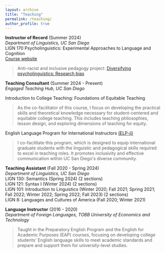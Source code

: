 ```yaml
---
layout: archive
title: "Teaching"
permalink: /teaching/
author_profile: true
---
```


 <b> Instructor of Record</b> (Summer 2024)    
  *Department of Linguistics, UC San Diego*  
  LIGN 170 Psycholinguistics: Experimental Approaches to Language and Cognition  
  [Course website](https://sites.google.com/ucsd.edu/lign170/home) 
  > Anti-racist and inclusive pedagogy project: [Diversifying psycholinguistics: Research bias](https://knit.ucsd.edu/linguisticspedagogy/case-study-psycholinguistics-2/)  

 <b>Teaching Consultant</b> (Summer 2024 - Present)  
  *Engaged Teaching Hub, UC San Diego*  
  
  Introduction to College Teaching: Foundations of Equitable Teaching
   > As the co-facilitator of this course, I focus on developing the practical skills and theoretical knowledge necessary for student-centered and equitable college teaching. This includes teaching philosophies, lesson design, and exploring dimensions of teaching for equity.
  
  English Language Program for International Instructors [(ELP-ii)](https://engagedteaching.ucsd.edu/educators/grad-students/elpii/index.html)
   > I co-facilitate this program, which is designed to equip international graduate students with the linguistic and pedagogical skills required to excel in teaching roles. It promotes inclusivity and effective communication within UC San Diego's diverse community.
  
 <b>Teaching Assistant</b> (Fall 2020 - Spring 2024)  
  *Department of Linguistics, UC San Diego*           
  LIGN 130: Semantics (Spring 2024) (2 sections)  
  LIGN 121: Syntax I (Winter 2024) (2 sections)  
  LIGN 101: Introduction to Linguistics (Winter 2020; Fall 2021; Spring 2021; Fall 2022; Winter 2022; Spring 2022; Fall 2023) (2 sections)  
  LIGN 8: Languages and Cultures of America (Fall 2020; Winter 2021)

 <b>Language Instructor</b> (2016 - 2020)  
  *Department of Foreign Languages, TOBB University of Economics and Technology*  
  > Taught in the Preparatory English Program and the English for Academic Purposes (EAP) courses, focusing on developing college students' English language skills to meet academic standards and prepare and support them for university-level studies.
